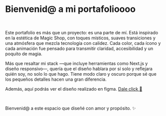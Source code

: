 <h1>Bienvenid@ a mi portafolioooo</h1>

<br clear="both">

Este portafolio es más que un proyecto: es una parte de mí. Está inspirado en la estética de Magic Shop, con toques místicos, suaves transiciones y una atmósfera que mezcla tecnología con calidez. Cada color, cada ícono y cada animación fue pensado para transmitir claridad, accesibilidad y un poquito de magia.

Más que resaltar mi stack —que incluye herramientas como Next.js y diseño responsivo—, quería que el diseño hablara por sí solo y reflejara quién soy, no solo lo que hago. Tiene modo claro y oscuro porque sé que los pequeños detalles hacen una gran diferencia.

Además, aquí podrás ver el diseño realizado en figma. [Dale click 🧸](https://www.figma.com/design/f2jrJ1JSRiGFzW8oKVceZS/Version_1?node-id=219-726&t=0caARK6hIy0bbeED-1)

<br clear="both">

Bienvenid@ a este espacio que diseñé con amor y propósito. ✨
